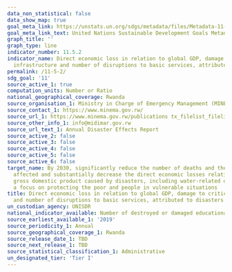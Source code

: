 ```yaml
---
data_non_statistical: false
data_show_map: true
goal_meta_link: https://unstats.un.org/sdgs/metadata/files/Metadata-11-05-02.pdf
goal_meta_link_text: United Nations Sustainable Development Goals Metadata (pdf 2066kB)
graph_title: ''
graph_type: line
indicator_number: 11.5.2
indicator_name: Direct economic loss in relation to global GDP, damage to critical
  infrastructure and number of disruptions to basic services, attributed to disasters
permalink: /11-5-2/
sdg_goal: '11'
source_active_1: true
computation_units: Number or Ratio
national_geographical_coverage: Rwanda
source_organisation_1: Ministry in Charge of Emergency Management (MINEMA)
source_contact_1: https://www.minema.gov.rw/
source_url_1: https://www.minema.gov.rw/publications tx_filelist_filelist%5Baction%5D=list&tx_filelist_filelist%5Bcontroller%5D=File&tx_filelist_filelist%5Bpath%5D=%2Fuser_upload%2FMinema%2FPublications%2FAnnual_Reports%2F&cHash=1355054b6c4ba5ba2e73b48027901e3a
source_other_info_1: info@midimar.gov.rw
source_url_text_1: Annual Disaster Effects Report 
source_active_2: false
source_active_3: false
source_active_4: false
source_active_5: false
source_active_6: false
target_name: By 2030, significantly reduce the number of deaths and the number of people
  affected and substantially decrease the direct economic losses relative to global
  gross domestic product caused by disasters, including water-related disasters, with
  a focus on protecting the poor and people in vulnerable situations
title: Direct economic loss in relation to global GDP, damage to critical infrastructure
  and number of disruptions to basic services, attributed to disasters
un_custodian_agency: UNISDR
national_indicator_available: Number of destroyed or damaged educational facilities attributed to disasters, and Number of destroyed or damaged health facilities attributed to disasters. 
source_earliest_available_1: '2019'
source_periodicity_1: Annual
source_geographical_coverage_1: Rwanda
source_release_date_1: TBD
source_next_release_1: TBD
source_statistical_classification_1: Administrative
un_designated_tier: 'Tier I'
---
```

